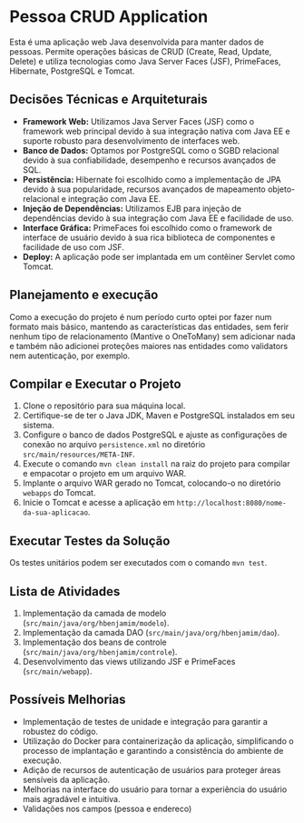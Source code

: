 # Pessoa CRUD Application

Esta é uma aplicação web Java desenvolvida para manter dados de pessoas. Permite operações básicas de CRUD (Create, Read, Update, Delete) e utiliza tecnologias como Java Server Faces (JSF), PrimeFaces, Hibernate, PostgreSQL e Tomcat.

## Decisões Técnicas e Arquiteturais

- **Framework Web:** Utilizamos Java Server Faces (JSF) como o framework web principal devido à sua integração nativa com Java EE e suporte robusto para desenvolvimento de interfaces web.
- **Banco de Dados:** Optamos por PostgreSQL como o SGBD relacional devido à sua confiabilidade, desempenho e recursos avançados de SQL.
- **Persistência:** Hibernate foi escolhido como a implementação de JPA devido à sua popularidade, recursos avançados de mapeamento objeto-relacional e integração com Java EE.
- **Injeção de Dependências:** Utilizamos EJB para injeção de dependências devido à sua integração com Java EE e facilidade de uso.
- **Interface Gráfica:** PrimeFaces foi escolhido como o framework de interface de usuário devido à sua rica biblioteca de componentes e facilidade de uso com JSF.
- **Deploy:** A aplicação pode ser implantada em um contêiner Servlet como Tomcat.

## Planejamento e execução

Como a execução do projeto é num período curto optei por fazer num formato mais básico, mantendo as características das entidades, sem ferir nenhum tipo de relacionamento (Mantive o OneToMany) sem adicionar nada e também não adicionei proteções maiores nas entidades como validators nem autenticação, por exemplo.

## Compilar e Executar o Projeto

1. Clone o repositório para sua máquina local.
2. Certifique-se de ter o Java JDK, Maven e PostgreSQL instalados em seu sistema.
3. Configure o banco de dados PostgreSQL e ajuste as configurações de conexão no arquivo `persistence.xml` no diretório `src/main/resources/META-INF`.
4. Execute o comando `mvn clean install` na raiz do projeto para compilar e empacotar o projeto em um arquivo WAR.
5. Implante o arquivo WAR gerado no Tomcat, colocando-o no diretório `webapps` do Tomcat.
6. Inicie o Tomcat e acesse a aplicação em `http://localhost:8080/nome-da-sua-aplicacao`.

## Executar Testes da Solução

Os testes unitários podem ser executados com o comando `mvn test`.

## Lista de Atividades

1. Implementação da camada de modelo (`src/main/java/org/hbenjamim/modelo`).
2. Implementação da camada DAO (`src/main/java/org/hbenjamim/dao`).
3. Implementação dos beans de controle (`src/main/java/org/hbenjamim/controle`).
4. Desenvolvimento das views utilizando JSF e PrimeFaces (`src/main/webapp`).

## Possíveis Melhorias

- Implementação de testes de unidade e integração para garantir a robustez do código.
- Utilização do Docker para containerização da aplicação, simplificando o processo de implantação e garantindo a consistência do ambiente de execução.
- Adição de recursos de autenticação de usuários para proteger áreas sensíveis da aplicação.
- Melhorias na interface do usuário para tornar a experiência do usuário mais agradável e intuitiva.
- Validações nos campos (pessoa e endereco)